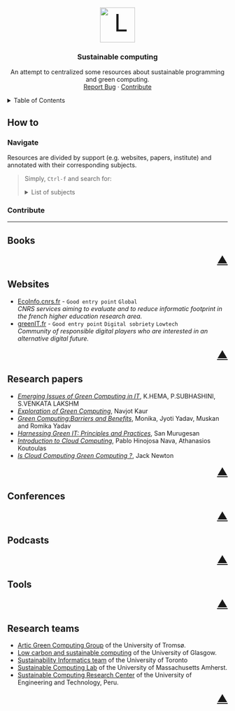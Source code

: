 <!-- PROJECT LOGO -->
<br />
<p align="center">
  <a style="font-size:55px" href="https://github.com/EmileRolley/sustainable-computing-resources">
	  <img src="https://cdn.icon-icons.com/icons2/1389/PNG/512/earth_96091.png" alt="Logo" width="80" height="80">
  </a>

  <h3 align="center">
	Sustainable computing
  </h3>

  <p align="center">
    An attempt to centralized some resources about sustainable programming and green computing.
   <!-- <br /> -->
   <!--  <a href="https://github.com/github_username/repo_name"><strong>Explore the docs »</strong></a> -->
    <br />
   <!--  <a href="https://github.com/github_username/repo_name">View Demo</a> -->
    <a href="https://github.com/EmileRolley/sustainable-computing-resources/issues">Report Bug</a>
    ·
    <a href="https://github.com/EmileRolley/sustainable-computing-resources/pulls">Contribute</a>
  </p>
</p>



<details>
  <summary>Table of Contents</summary>

<!-- vim-markdown-toc GitLab -->

* [How to](#how-to)
  * [Navigate](#navigate)
  * [Contribute](#contribute)
* [Books](#books)
* [Websites](#websites)
* [Research papers](#research-papers)
* [Conferences](#conferences)
* [Podcasts](#podcasts)
* [Tools](#tools)
* [Research teams](#research-teams)

<!-- vim-markdown-toc -->

</details>


## How to

### Navigate

Resources are divided by support (e.g. websites, papers, institute) and
annotated with their corresponding subjects.

> Simply, `Ctrl-f` and search for:
>
> <details>
>   <summary>List of subjects</summary>
>
> * `Good entry point`
> * `Design`
> * `Usage`
> * `Maintenance`
> * `Global`
> * `Lowtech`
> * `Digital sobriety`
>
> </details>

### Contribute

---

## Books

<p align="right"><a href="#top" style="font-size: 24px">▲</a></p>

## Websites

* [EcoInfo.cnrs.fr](https://ecoinfo.cnrs.fr/) - `Good entry point` `Global`\
_CNRS services aiming to evaluate and to reduce informatic footprint in the
french higher education research area._
* [greenIT.fr](https://www.greenit.fr/ressources/) - `Good entry point` `Digital sobriety` `Lowtech`\
_Community of responsible digital players who are interested in an alternative digital future._

<p align="right"><a href="#top" style="font-size: 24px">▲</a></p>

## Research papers

* [_Emerging Issues of Green Computing in IT_](https://www.ijser.org/researchpaper/Emerging-Issues-of-Green-Computing-in-IT.pdf), K.HEMA, P.SUBHASHINI, S.VENKATA LAKSHM
* [_Exploration of Green Computing_](https://citeseerx.ist.psu.edu/viewdoc/summary?doi=10.1.1.413.7249), Navjot Kaur
* [_Green Computing:Barriers and Benefits_](https://www.ripublication.com/ijcir17/ijcirv13n3_03.pdf), Monika, Jyoti Yadav, Muskan and Romika Yadav
* [_Harnessing Green IT: Principles and Practices_](https://www.pitt.edu/~dtipper/2011/GreenPaper.pdf), San Murugesan
* [_Introduction to Cloud Computing_](https://www.academia.edu/5353941/Introduction_to_Green_Computing), Pablo Hinojosa Nava, Athanasios Koutoulas
* [_Is Cloud Computing Green Computing ?_](https://www.jstor.org/stable/23630285?refreqid=excelsior%3A2ac4710f3fa2120a8e9bd204bba1d3c4), Jack Newton

<p align="right"><a href="#top" style="font-size: 24px">▲</a></p>

## Conferences

<p align="right"><a href="#top" style="font-size: 24px">▲</a></p>

## Podcasts

<p align="right"><a href="#top" style="font-size: 24px">▲</a></p>

## Tools

<p align="right"><a href="#top" style="font-size: 24px">▲</a></p>

## Research teams

* [Artic Green Computing Group](https://site.uit.no/arcticgreen/) of the University of Tromsø.
* [Low carbon and sustainable computing](https://www.gla.ac.uk/schools/computing/research/researchthemes/lowcarbon/) of the University of Glasgow.
* [Sustainability Informatics team](https://web.cs.toronto.edu/research/sustainability-informatics) of the University of Toronto
* [Sustainable Computing Lab](https://www.sustainablecomputinglab.io/) of the University of Massachusetts Amherst.
* [Sustainable Computing Research Center](https://compsust.utec.edu.pe/about) of the University of Engineering and Technology, Peru.

<p align="right"><a href="#top" style="font-size: 24px">▲</a></p>

